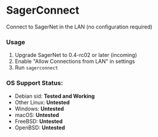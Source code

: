 # SagerConnect

Connect to SagerNet in the LAN (no configuration required)

### Usage

1. Upgrade SagerNet to 0.4-rc02 or later (incoming)
2. Enable "Allow Connections from LAN" in settings
3. Run `sagerconnect`

### OS Support Status:

- Debian sid: **Tested and Working**
- Other Linux: **Untested**
- Windows: **Untested**
- macOS: **Untested**
- FreeBSD: **Untested**
- OpenBSD: **Untested**